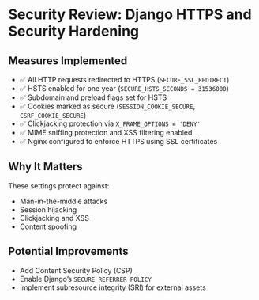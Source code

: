 # Security Review: Django HTTPS and Security Hardening

## Measures Implemented

- ✅ All HTTP requests redirected to HTTPS (`SECURE_SSL_REDIRECT`)
- ✅ HSTS enabled for one year (`SECURE_HSTS_SECONDS = 31536000`)
- ✅ Subdomain and preload flags set for HSTS
- ✅ Cookies marked as secure (`SESSION_COOKIE_SECURE`, `CSRF_COOKIE_SECURE`)
- ✅ Clickjacking protection via `X_FRAME_OPTIONS = 'DENY'`
- ✅ MIME sniffing protection and XSS filtering enabled
- ✅ Nginx configured to enforce HTTPS using SSL certificates

## Why It Matters

These settings protect against:
- Man-in-the-middle attacks
- Session hijacking
- Clickjacking and XSS
- Content spoofing

## Potential Improvements

- Add Content Security Policy (CSP)
- Enable Django’s `SECURE_REFERRER_POLICY`
- Implement subresource integrity (SRI) for external assets
